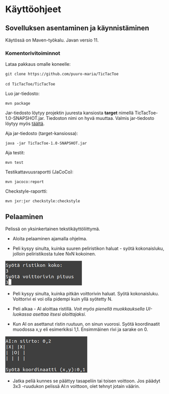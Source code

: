 # Käyttöohjeet

## Sovelluksen asentaminen ja käynnistäminen

Käytössä on Maven-työkalu. Javan versio 11. 

### Komentorivitoiminnot

Lataa pakkaus omalle koneelle:

```
git clone https://github.com/puuro-maria/TicTacToe

cd TicTacToe/TicTacToe
```

Luo jar-tiedosto:

```
mvn package
```

Jar-tiedosto löytyy projektin juuresta kansiosta **target** nimellä TicTacToe-1.0-SNAPSHOT.jar. Tiedoston nimi on hyvä muuttaa.
Valmis jar-tiedosto löytyy myös [täältä](https://github.com/puuro-maria/TicTacToe/releases/tag/Final).

Aja jar-tiedosto (target-kansiossa):

```
java -jar TicTacToe-1.0-SNAPSHOT.jar
```

Aja testit:

 ```
 mvn test
 ```
 
 Testikattavuusraportti (JaCoCo):
 
 ```
 mvn jacoco:report
```

Checkstyle-raportti:

```
mvn jxr:jxr checkstyle:checkstyle
```


## Pelaaminen

Pelissä on yksinkertainen tekstikäyttöliittymä.

- Aloita pelaaminen ajamalla ohjelma.

- Peli kysyy sinulta, kuinka suuren peliristikon haluat - syötä kokonaisluku, jolloin peliristikosta tulee NxN kokoinen.

![alt_text](https://github.com/puuro-maria/TicTacToe/blob/master/dokumentaatio/kuvat/TTT_ohjekuva1.PNG)

- Peli kysyy sinulta, kuinka pitkän voittorivin haluat. Syötä kokonaisluku. Voittorivi ei voi olla pidempi kuin yllä syötetty N.

- Peli alkaa - AI aloittaa ristillä. *Voit myös pienellä muokkauksella UI-luokassa asettaa itsesi aloittajaksi.*

- Kun AI on asettanut ristin ruutuun, on sinun vuorosi. Syötä koordinaatit muodossa x,y eli esimerkiksi 1,1. Ensimmäinen rivi ja sarake on 0. 

![alt_text](https://github.com/puuro-maria/TicTacToe/blob/master/dokumentaatio/kuvat/TTT_ohjekuva2.PNG)

- Jatka peliä kunnes se päättyy tasapeliin tai toisen voittoon. Jos päädyt 3x3 -ruudukon pelissä AI:n voittoon, olet tehnyt jotain väärin.

